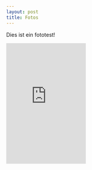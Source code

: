 ```yaml
---
layout: post
title: Fotos
---
```


Dies ist ein fototest!

<p>
<iframe src="https://onedrive.live.com/embed?cid=172B1C8D2B6C0A47&resid=172B1C8D2B6C0A47%21132305&authkey=AKn0a7BIrSDKfw8" width="213" height="320" frameborder="0" scrolling="no">&nbsp;</iframe>
</p>

